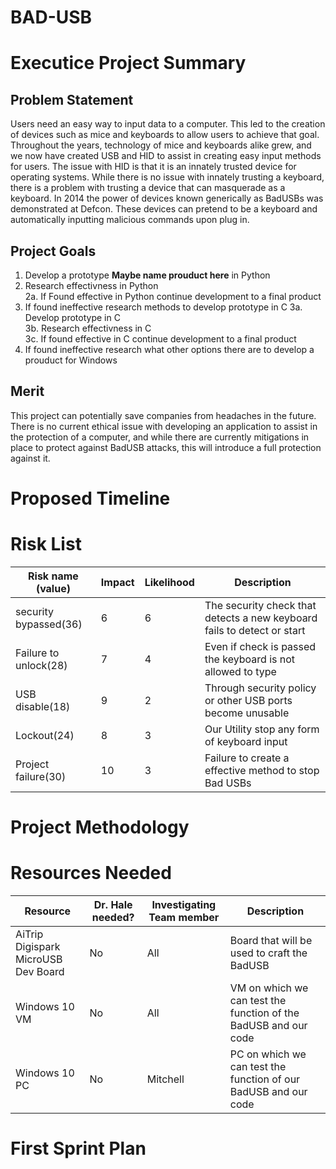 # BAD-USB

# Executice Project Summary
## Problem Statement
Users need an easy way to input data to a computer. This led to the creation of devices such as mice and keyboards to allow users to achieve that goal. Throughout the years, technology of mice and keyboards alike grew, and we now have created USB and HID to assist in creating easy input methods for users.
The issue with HID is that it is an innately trusted device for operating systems. While there is no issue with innately trusting a keyboard, there is a problem with trusting a device that can masquerade as a keyboard. In 2014 the power of devices known generically as BadUSBs was demonstrated at Defcon. These devices can pretend to be a keyboard and automatically inputting malicious commands upon plug in. 

## Project Goals 
1. Develop a prototype **Maybe name prouduct here** in Python
2. Research effectivness in Python \
2a. If Found effective in Python continue development to a final product 
3. If found ineffective research methods to develop prototype in C
3a. Develop prototype in C \
3b. Research effectivness in C \
3c. If found effective in C continue development to a final product
4. If found ineffective research what other options there are to develop a prouduct for Windows
## Merit
This project can potentially save companies from headaches in the future. There is no current ethical issue with developing an application to assist in the protection of a computer, and while there are currently mitigations in place to protect against BadUSB attacks, this will introduce a full protection against it. 

# Proposed Timeline

# Risk List

|Risk name (value)  | Impact     | Likelihood | Description |
|-------------------|------------|------------|-------------|
|security bypassed(36) | 6 | 6 | The security check that detects a new keyboard fails to detect or start  |
|Failure to unlock(28) | 7 | 4 | Even if check is passed the keyboard is not allowed to type  |
|USB disable(18) | 9 | 2 | Through security policy or other USB ports become unusable |
|Lockout(24) | 8 | 3 | Our Utility stop any form of keyboard input  |
|Project failure(30) | 10 | 3 | Failure to create a effective method to stop Bad USBs  |

# Project Methodology

# Resources Needed

|Resource  | Dr. Hale needed? | Investigating Team member | Description |
|-------------------|---------|---------------------------|-------------|
|AiTrip Digispark MicroUSB Dev Board | No | All | Board that will be used to craft the BadUSB|
|Windows 10 VM | No | All | VM on which we can test the function of the BadUSB and our code|
|Windows 10 PC| No | Mitchell | PC on which we can test the function of our BadUSB and our code|

# First Sprint Plan

